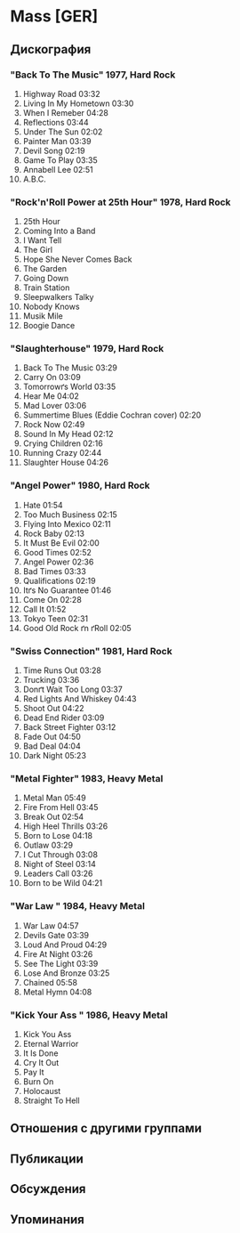 # Mass [GER]



## Дискография

### "Back To The Music" 1977, Hard Rock

1. Highway Road 03:32  
2. Living In My Hometown 03:30  
3. When I Remeber 04:28  
4. Reflections 03:44  
5. Under The Sun 02:02  
6. Painter Man 03:39  
7. Devil Song 02:19  
8. Game To Play 03:35  
9. Annabell Lee 02:51  
10. A.B.C. 

### "Rock'n'Roll Power at 25th Hour" 1978, Hard Rock

1. 25th Hour   
2. Coming Into a Band   
3. I Want Tell   
4. The Girl   
5. Hope She Never Comes Back   
6. The Garden   
7. Going Down   
8. Train Station   
9. Sleepwalkers Talky   
10. Nobody Knows   
11. Musik Mile   
12. Boogie Dance 

### "Slaughterhouse" 1979, Hard Rock

1. Back To The Music 03:29  
2. Carry On 03:09  
3. Tomorrowґs World 03:35  
4. Hear Me 04:02  
5. Mad Lover 03:06  
6. Summertime Blues (Eddie Cochran cover) 02:20  
7. Rock Now 02:49  
8. Sound In My Head 02:12  
9. Crying Children 02:16  
10. Running Crazy 02:44  
11. Slaughter House 04:26 

### "Angel Power" 1980, Hard Rock

1. Hate 01:54  
2. Too Much Business 02:15  
3. Flying Into Mexico 02:11  
4. Rock Baby 02:13  
5. It Must Be Evil 02:00  
6. Good Times 02:52  
7. Angel Power 02:36  
8. Bad Times 03:33  
9. Qualifications 02:19  
10. Itґs No Guarantee 01:46  
11. Come On 02:28  
12. Call It 01:52  
13. Tokyo Teen 02:31  
14. Good Old Rock ґn ґRoll 02:05 

### "Swiss Connection" 1981, Hard Rock

1. Time Runs Out 03:28  
2. Trucking 03:36  
3. Donґt Wait Too Long 03:37  
4. Red Lights And Whiskey 04:43  
5. Shoot Out 04:22  
6. Dead End Rider 03:09  
7. Back Street Fighter 03:12  
8. Fade Out 04:50  
9. Bad Deal 04:04  
10. Dark Night 05:23 

### "Metal Fighter" 1983, Heavy Metal

1. Metal Man 05:49  
2. Fire From Hell 03:45  
3. Break Out 02:54  
4. High Heel Thrills 03:26  
5. Born to Lose 04:18  
6. Outlaw 03:29  
7. I Cut Through 03:08  
8. Night of Steel 03:14  
9. Leaders Call 03:26  
10. Born to be Wild 04:21 

### "War Law " 1984, Heavy Metal

1. War Law 04:57  
2. Devils Gate 03:39  
3. Loud And Proud 04:29  
4. Fire At Night 03:26  
5. See The Light 03:39  
6. Lose And Bronze 03:25  
7. Chained 05:58  
8. Metal Hymn 04:08 

### "Kick Your Ass " 1986, Heavy Metal

1. Kick You Ass   
2. Eternal Warrior   
3. It Is Done   
4. Cry It Out   
5. Pay It   
6. Burn On   
7. Holocaust   
8. Straight To Hell 


## Отношения с другими группами


## Публикации


## Обсуждения


## Упоминания

